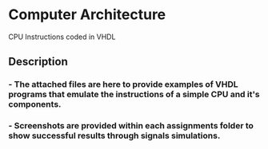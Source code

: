 # Computer Architecture
 CPU Instructions coded in VHDL

## Description

### - The attached files are here to provide examples of VHDL programs that emulate the instructions of a simple CPU and it's components.
### - Screenshots are provided within each assignments folder to show successful results through signals simulations.

